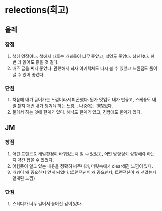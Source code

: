 # relections(회고)

## 올레
### 장점
1. 책이 명작이다. 책에서 다루는 개념들이 너무 좋았고, 설명도 좋았다. 참신했다. 한 번 더 읽어도 좋을 것 같다.
2. 매주 글을 써서 좋았다. 관련해서 회사 아키텍처도 다시 볼 수 있었고 느낀점도 풀어낼 수 있어 좋았다.

### 단점
1. 처음에 내가 끌어가는 느낌이라서 피곤했다. 뭔가 밋업도 내가 만들고, 스케줄도 내일 할지 매번 내가 챙겨야 하는 느낌...
 나중에는 괜찮았다.
2. 둘이서 하는 것에 한계가 있다. 해석도 한계가 있고, 경험에도 한계가 있다. 


## JM
### 장점
1. 어떤 트렌드로 개발환경이 바뀌었는지 알 수 있었고, 어떤 방향성이 성장해야 하는지 약간 잡을 수 있었다.
2. 어렴풋이 알고 있는 내용을 정확히 써주니까, 머릿속에서 clear해진 느낌이 있다.
3. 개념이 왜 중요한지 알게 되었다.(트랜잭션이 왜 중요한지, 트랜잭션이 왜 생겼는지 알게된 느낌)

### 단점
1. 스터디가 너무 길어서 늘어진 감이 있다.
